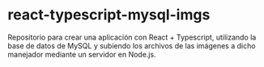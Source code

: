 # react-typescript-mysql-imgs
Repositorio para crear una aplicación con React + Typescript, utilizando la base de datos de MySQL y subiendo los archivos de las imágenes a dicho manejador mediante un servidor en Node.js.